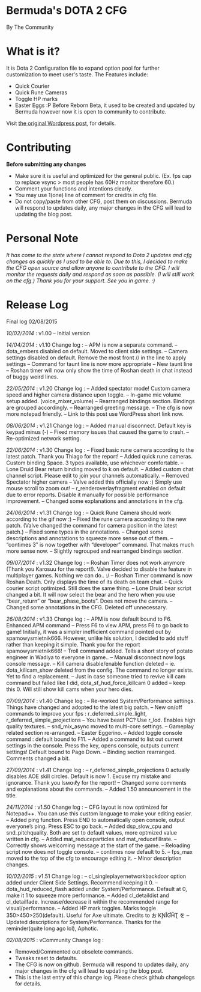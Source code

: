 ﻿Bermuda's DOTA 2 CFG
==============
By The Community



What is it?
==============
It is Dota 2 Configuration file to expand option pool for further customization to meet user's taste.
The Features include:
- Quick Courier
- Quick Rune Cameras
- Toggle HP marks
- Easter Eggs :P
Before Reborn Beta, it used to be created and updated by Bermuda however now it is open to community to contribute.

Visit [the original Wordpress post](wp.me/p18fP6-ir), for details.


Contributing
==============
**Before submitting any changes**
- Make sure it is useful and optimized for the general public. (Ex. fps cap to replace vsync > most people has 60Hz monitor therefore 60.)
- Comment your functions and intentions clearly.
- You may use 1(one) line of comment for credits in cfg file.
- Do not copy/paste from other CFG, post them on discussions.
Bermuda will respond to updates daily, any major changes in the CFG will lead to updating the blog post.


Personal Note
==============
*It has come to the state where I cannot respond to Dota 2 updates and cfg changes as quickly as I used to be able to.*
*Due to this, I decided to make the CFG open source and allow anyone to contribute to the CFG. I will monitor the requests daily and respond as soon as possible. (I will still work on the cfg.)*
*Thank you for your support. See you in game. :)*


Release Log
==============
Final log 02/08/2015

*10/02/2014* : v1.00
– Initial version

*14/04/2014* : v1.10
Change log :
– APM is now a separate command.
– dota_embers disabled on default. Moved to client side settings.
– Camera settings disabled on default. Remove the most front // in the line to apply settings
– Command for taunt line is now more appropriate
– New taunt line
– Roshan timer will now only show the time of Roshan death in chat instead of buggy weird lines.

*22/05/2014* : v1.20
Change log :
– Added spectator mode! Custom camera speed and higher camera distance upon toggle.
– In-game mic volume setup added. (voice_mixer_volume)
– Rearranged bindings section. Bindings are grouped accordingly.
– Rearranged greeting message.
– The cfg is now more notepad friendly.
– Link to this post use WordPress short link now.

*08/06/2014* : v1.21
Change log :
– Added manual disconnect. Default key is keypad minus (-)
– Fixed memory issues that caused the game to crash.
– Re-optimized network setting.

*22/06/2014* : v1.30
Change log :
– Fixed basic rune camera according to the latest patch. Thank you Thiago for the report!
– Added quick rune cameras. Custom binding Space. 3 types available, use whichever comfortable.
– Lone Druid Bear return binding moved to k on default.
– Added custom chat channel script. Please edit to join your channels automatically.
– Removed Spectator higher camera – Valve added this officially now :) Simply use mouse scroll to zoom out!
– r_renderoverlayfragment enabled on default due to error reports. Disable it manually for possible performance improvement.
– Changed some explanations and annotations in the cfg.

*24/06/2014* : v1.31
Change log :
– Quick Rune Camera should work according to the gif now :)
– Fixed the rune camera according to the new patch. (Valve changed the command for camera position in the latest patch.)
– Fixed some typos in the annotations.
– Changed some descriptions and annotations to squeeze more sense out of them.
– “contimes 3″ is now together with “developer” command. That makes much more sense now.
– Slightly regrouped and rearranged bindings section.

*09/07/2014* : v1.32
Change log :
– Roshan Timer does not work anymore (Thank you Karosuu for the report!). Valve decided to disable the feature in multiplayer games. Nothing we can do.. :/
– Roshan Timer command is now Roshan Death. Only displays the time of its death on team chat.
– Quick courier script optimized. Still does the same thing.
– Lone Druid bear script changed a bit. It will now select the bear and the hero when you use “bear_return” or “bear_phase_boots”. Does not move the camera.
– Changed some annotations in the CFG. Deleted off unnecessary.

*26/08/2014* : v1.33
Change log :
– APM is now default bound to F6. Enhanced APM command – Press F6 to view APM, press F6 to go back to game! Initially, it was a simpler inefficient command pointed out by spamowysmietnik666. However, unlike his solution, I decided to add stuff rather than keeping it simple. Thank you for the report spamowysmietnik666!
– Troll command added. Tells a short story of potato engineer in Wadiya to everyone in game..
– Manual disconnect now logs console message.
– Kill camera disable/enable function deleted – ie. dota_killcam_show deleted from the config. The command no longer exists. Yet to find a replacement.
– Just in case someone tried to revive kill cam command but failed like I did, dota_sf_hud_force_killcam 0 added – keep this 0. Will still show kill cams when your hero dies.

*07/09/2014* : v1.40
Change log :
– Re-worked System/Performance settings. Things have changed and adopted to the latest big patch.
– New on/off commands to improve your fps : r_deferred_simple_light, r_deferred_simple_projections
– You have beast PC? Use r_lod. Enables high quality textures.
– snd_mix_async moved to multi-core settings.
– Gameplay related section re-arranged.
– Easter Eggerino.
– Added toggle console command : default bound to F11.
– Added a command to list out current settings in the console. Press the key, opens console, outputs current settings! Default bound to Page Down.
– Binding section rearranged. Comments changed a bit.

*27/09/2014* : v1.41
Change log :
– r_deferred_simple_projections 0 actually disables AOE skill circles. Default is now 1. Excuse my mistake and ignorance. Thank you Iѕмαιℓy for the report!
– Changed some comments and explanations about the commands.
– Added 1.50 announcement in the title.

*24/11/2014* : v1.50
Change log :
– CFG layout is now optimized for Notepad++. You can use this custom language to make your editing easier.
– Added ping function. Press END to automatically open console, output everyone’s ping. Press ESC to go back.
– Added dsp_slow_cpu and snd_pitchquality. Both are set to default values, more optmized value written in cfg.
– Added mat_reduceparticles and mat_reducefillrate.
– Correctly shows welcoming message at the start of the game.
– Reloading script now does not toggle console.
– contimes now default to 5.
– fps_max moved to the top of the cfg to encourage editing it.
– Minor description changes.

*10/02/2015* : v1.51
Change log :
– cl_singleplayernetworkbackdoor option added under Client Side Settings. Recommend keeping it 0.
– dota_hud_reduced_flash added under System/Performance. Default at 0, make it 1 to squeeze more performance.
– Added cl_detaildist and cl_detailfade. Increase/decrease it within the recommended range for visual/performance.
– Added HP mark toggles. Marks toggle 350>450>250(default). Useful for Axe ultimate. Credits to お ƘƝȊƓȞƮ を
– Updated descriptions for System/Performance. Thanks for the reminder(quite long ago lol), Aphotic.

*02/08/2015* : vCommunity
Change log :
- Removed/Commented out obselete commands.
- Tweaks reset to defaults.
- The CFG is now on github. Bermuda will respond to updates daily, any major changes in the cfg will lead to updating the blog post.
- This is the last entry of this change log. Please check github changelogs for details.